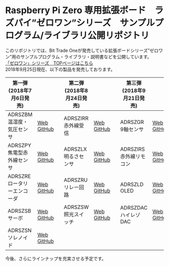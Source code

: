 # Raspberry Pi Zero 専用拡張ボード　ラズパイ”ゼロワン”シリーズ　サンプルプログラム/ライブラリ公開リポジトリ

このリポジトリでは、Bit Trade Oneが発売している拡張ボードシリーズ”ゼロワン”用のサンプルプログラム・ライブラリ・説明書などを公開しています。  
[「ゼロワン」シリーズ　TOPページはこちら](http://bit-trade-one.co.jp/product/module/zeroone01top/)  
2018年9月25日現在、以下の製品を発売しております。

|第一弾</br>(2018年7月6日発売)|||第二弾</br>(2018年8月24日発売)|||第三弾</br>(2018年9月21日発売)|||
|-|-|-|-|-|-|-|-|-|
|ADRSZBM</br>温湿度・気圧センサ|[Web](http://bit-trade-one.co.jp/product/module/adrszbm)</br>[GitHub](https://github.com/bit-trade-one/RasPi-Zero-One-Series/tree/master/1st/ADRSZBM_Enviroment_Sensor)||ADRSZIRR</br>赤外線受信|[Web](http://bit-trade-one.co.jp/product/module/adrszirr)</br>[GitHub](https://github.com/bit-trade-one/RasPi-Zero-One-Series/tree/master/2nd/ADRSZIRR_IR_Receiver)||ADRSZGR</br>9軸センサ|[Web](http://bit-trade-one.co.jp/adrszgr)</br>[GitHub](https://github.com/bit-trade-one/RasPi-Zero-One-Series/tree/master/3rd/ADRSZGR_9-Axis_Gyro)|
|ADRSZPY</br>焦電型赤外線センサ|[Web](http://bit-trade-one.co.jp/product/module/adrszpy)</br>[GitHub](https://github.com/bit-trade-one/RasPi-Zero-One-Series/tree/master/1st/ADRSZPY_Pyroelectric_Sensor)||ADRSZLX</br>明るさセンサ|[Web](http://bit-trade-one.co.jp/product/module/adrszlx)</br>[GitHub](https://github.com/bit-trade-one/RasPi-Zero-One-Series/tree/master/2nd/ADRSZLX_Luminance_Sensor)||ADRSZIRS</br>赤外線リモコン|[Web](http://bit-trade-one.co.jp/adrszirs)</br>[GitHub](https://github.com/bit-trade-one/RasPi-Zero-One-Series/tree/master/3rd/ADRSZIRS_IR_Sender)|
|ADRSZRE</br>ロータリーエンコーダ|[Web](http://bit-trade-one.co.jp/product/module/adrszre)</br>[GitHub](https://github.com/bit-trade-one/RasPi-Zero-One-Series/tree/master/1st/ADRSZRE_Rotary_Encoder)||ADRSZRU</br>リレー回路|[Web](http://bit-trade-one.co.jp/product/module/adrszru)</br>[GitHub](https://github.com/bit-trade-one/RasPi-Zero-One-Series/tree/master/2nd/ADRSZRU_Relay_Unit)||ADRSZLD</br>OLED|[Web](http://bit-trade-one.co.jp/adrszld)</br>[GitHub](https://github.com/bit-trade-one/RasPi-Zero-One-Series/tree/master/3rd/ADRSZLD_OLED_Display)|
|ADRSZSB</br>サーボ|[Web](http://bit-trade-one.co.jp/product/module/adrszsb)</br>[GitHub](https://github.com/bit-trade-one/RasPi-Zero-One-Series/tree/master/1st/ADRSZSB_Servo_Motor)||ADRSZSW</br>照光スイッチ|[Web](http://bit-trade-one.co.jp/product/module/adrszsw)</br>[GitHub](https://github.com/bit-trade-one/RasPi-Zero-One-Series/tree/master/2nd/ADRSZSW_Illuminated_Switch)||ADRSZDAC</br>ハイレゾDAC|[Web](http://bit-trade-one.co.jp/adrszdac)</br>[GitHub](https://github.com/bit-trade-one/RasPi-Zero-One-Series/tree/master/3rd/ADRSZDAC_Hi-Rez_DAC)|
|ADRSZSN</br>ソレノイド| [Web](http://bit-trade-one.co.jp/product/module/adrszsn)</br>[GitHub](https://github.com/bit-trade-one/RasPi-Zero-One-Series/tree/master/1st/ADRSZSN_Solenoid)|

今後、さらにラインナップを充実させる予定です。
